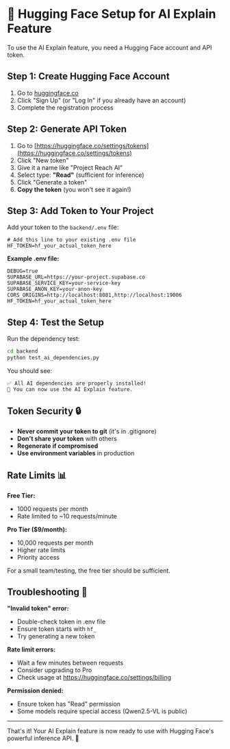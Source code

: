 # 🤗 Hugging Face Setup for AI Explain Feature

To use the AI Explain feature, you need a Hugging Face account and API token.

## Step 1: Create Hugging Face Account

1. Go to [huggingface.co](https://huggingface.co/)
2. Click "Sign Up" (or "Log In" if you already have an account)
3. Complete the registration process

## Step 2: Generate API Token

1. Go to [https://huggingface.co/settings/tokens](https://huggingface.co/settings/tokens)
2. Click "New token"
3. Give it a name like "Project Reach AI"
4. Select type: **"Read"** (sufficient for inference)
5. Click "Generate a token"
6. **Copy the token** (you won't see it again!)

## Step 3: Add Token to Your Project

Add your token to the `backend/.env` file:

```env
# Add this line to your existing .env file
HF_TOKEN=hf_your_actual_token_here
```

**Example .env file:**
```env
DEBUG=true
SUPABASE_URL=https://your-project.supabase.co
SUPABASE_SERVICE_KEY=your-service-key
SUPABASE_ANON_KEY=your-anon-key
CORS_ORIGINS=http://localhost:8081,http://localhost:19006
HF_TOKEN=hf_your_actual_token_here
```

## Step 4: Test the Setup

Run the dependency test:
```bash
cd backend
python test_ai_dependencies.py
```

You should see:
```
✅ All AI dependencies are properly installed!
🚀 You can now use the AI Explain feature.
```

## Token Security 🔒

- **Never commit your token to git** (it's in .gitignore)
- **Don't share your token** with others
- **Regenerate if compromised**
- **Use environment variables** in production

## Rate Limits 📊

**Free Tier:**
- 1000 requests per month
- Rate limited to ~10 requests/minute

**Pro Tier ($9/month):**
- 10,000 requests per month  
- Higher rate limits
- Priority access

For a small team/testing, the free tier should be sufficient.

## Troubleshooting 🔧

**"Invalid token" error:**
- Double-check token in .env file
- Ensure token starts with `hf_`
- Try generating a new token

**Rate limit errors:**
- Wait a few minutes between requests
- Consider upgrading to Pro
- Check usage at https://huggingface.co/settings/billing

**Permission denied:**
- Ensure token has "Read" permission
- Some models require special access (Qwen2.5-VL is public)

---

That's it! Your AI Explain feature is now ready to use with Hugging Face's powerful inference API. 🚀
